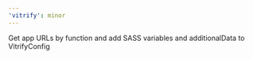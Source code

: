 ```yaml
---
'vitrify': minor
---
```


Get app URLs by function and add SASS variables and additionalData to VitrifyConfig
